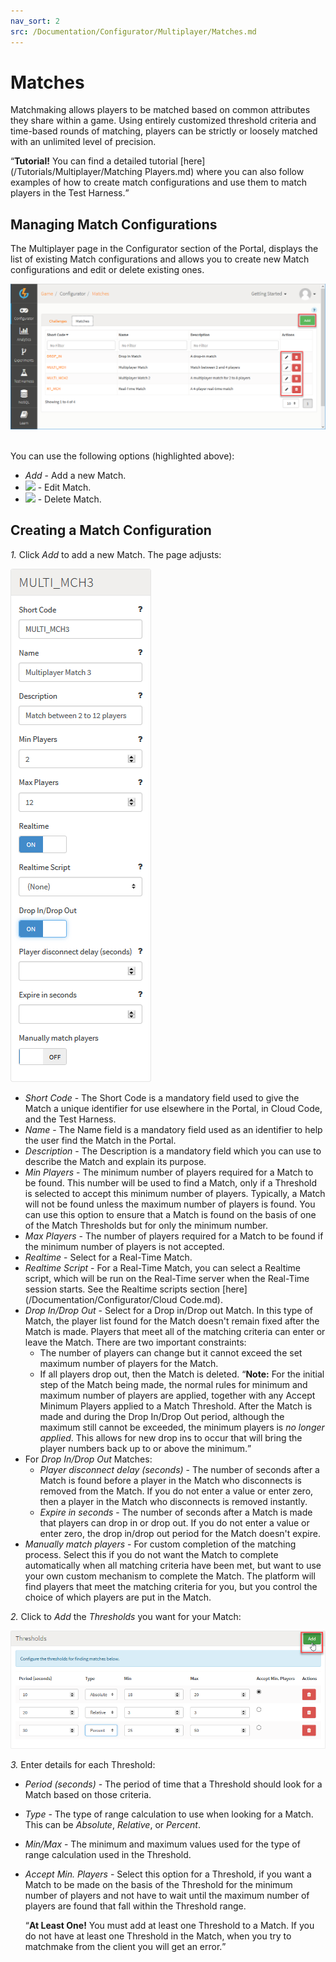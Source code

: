 ```yaml
---
nav_sort: 2
src: /Documentation/Configurator/Multiplayer/Matches.md
---
```


# Matches

Matchmaking allows players to be matched based on common attributes they share within a game. Using entirely customized threshold criteria and time-based rounds of matching, players can be strictly or loosely matched with an unlimited level of precision.

<q>**Tutorial!** You can find a detailed tutorial [here](/Tutorials/Multiplayer/Matching Players.md) where you can also follow examples of how to create match configurations and use them to match players in the Test Harness.</q>

## Managing Match Configurations

The Multiplayer page in the Configurator section of the Portal, displays the list of existing Match configurations and allows you to create new Match configurations and edit or delete existing ones.

![](img/Matches/4.png)  

You can use the following options (highlighted above):

 * *Add* - Add a new Match.
 * ![](/img/icons/editicon.png) - Edit Match.
 * ![](/img/icons/deleteicon.png) - Delete Match.

## Creating a Match Configuration

*1.* Click *Add* to add a new Match. The page adjusts:

![](img/Matches/5.png)    

  * *Short Code* \- The Short Code is a mandatory field used to give the Match a unique identifier for use elsewhere in the Portal, in Cloud Code, and the Test Harness.
  * *Name* \- The Name field is a mandatory field used as an identifier to help the user find the Match in the Portal.
  * *Description* \- The Description is a mandatory field which you can use to describe the Match and explain its purpose.
  * *Min Players* \- The minimum number of players required for a Match to be found. This number will be used to find a Match, only if a Threshold is selected to accept this minimum number of players. Typically, a Match will not be found unless the maximum number of players is found. You can use this option to ensure that a Match is found on the basis of one of the Match Thresholds but for only the minimum number.
  * *Max Players* \- The number of players required for a Match to be found if the minimum number of players is not accepted.
  * *Realtime* \- Select for a Real-Time Match.
  * *Realtime Script* \- For a Real-Time Match, you can select a Realtime script, which will be run on the Real-Time server when the Real-Time session starts. See the Realtime scripts section [here](/Documentation/Configurator/Cloud Code.md).
  * *Drop In/Drop Out* \- Select for a Drop in/Drop out Match. In this type of Match, the player list found for the Match doesn't remain fixed after the Match is made. Players that meet all of the matching criteria can enter or leave the Match. There are two important constraints:
    * The number of players can change but it cannot exceed the set maximum number of players for the Match.
    * If all players drop out, then the Match is deleted.
  <q>**Note:** For the initial step of the Match being made, the normal rules for minimum and maximum number of players are applied, together with any Accept Minimum Players applied to a Match Threshold. After the Match is made and during the Drop In/Drop Out period, although the maximum still cannot be exceeded, the minimum players is *no longer applied*. This allows for new drop ins to occur that will bring the player numbers back up to or above the minimum.</q>
  * For *Drop In/Drop Out* Matches:
    * *Player disconnect delay (seconds)* \- The number of seconds after a Match is found before a player in the Match who disconnects is removed from the Match. If you do not enter a value or enter zero, then a player in the Match who disconnects is removed instantly.
    * *Expire in seconds* \- The number of seconds after a Match is made that players can drop in or drop out. If you do not enter a value or enter zero, the drop in/drop out period for the Match doesn't expire.
  * *Manually match players* \- For custom completion of the matching process. Select this if you do not want the Match to complete automatically when all matching criteria have been met, but want to use your own custom mechanism to complete the Match. The platform will find players that meet the matching criteria for you, but you control the choice of which players are put in the Match.

*2.* Click to *Add* the *Thresholds* you want for your Match:

![](img/Matches/6.png)

*3.* Enter details for each Threshold:
* *Period (seconds)* \- The period of time that a Threshold should look for a Match based on those criteria.
* *Type* \- The type of range calculation to use when looking for a Match.  This can be *Absolute*, *Relative*, or *Percent*.
* *Min/Max* \- The minimum and maximum values used for the type of range calculation used in the Threshold.
* *Accept Min. Players* \- Select this option for a Threshold, if you want a Match to be made on the basis of the Threshold for the minimum number of players and not have to wait until the maximum number of players are found that fall within the Threshold range.


  <q>**At Least One!** You must add at least one Threshold to a Match. If you do not have at least one Threshold in the Match, when you try to matchmake from the client you will get an error.</q>
